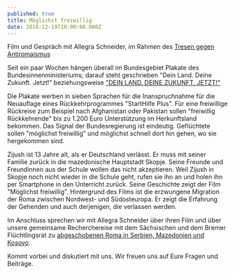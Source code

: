 ```yaml
---
published: true
title: Möglichst freiwillig
date: 2018-12-19T20:00:00.000Z
---
```

Film und Gespräch mit Allegra Schneider, im Rahmen des [Tresen gegen Antiromaismus](http://gegenantiromaismus.org/)

Seit ein paar Wochen hängen überall im Bundesgebiet Plakate des Bundesinnenministeriums; darauf steht geschrieben "Dein Land. Deine Zukunft. Jetzt!" beziehungsweise ["DEIN LAND. DEINE ZUKUNFT. JETZT!"](https://twitter.com/Hillerovsky/status/1065156198176051200/photo/1)

Die Plakate werben in sieben Sprachen für die Inanspruchnahme für die Neuauflage eines Rückkehrprogrammes "StartHilfe Plus". Für eine freiwillige Rückreise zum Beispiel nach Afghanistan oder Pakistan sollen "freiwillig Rückkehrende" bis zu 1.200 Euro Unterstützung im Herkunftsland bekommen. Das Signal der Bundesregierung ist eindeutig. Geflüchtete sollen "möglichst freiwillig" und möglichst schnell dort hin gehen, wo sie hergekommen sind.

Zijush ist 13 Jahre alt, als er Deutschland verlässt. Er muss mit seiner Familie zurück in die mazedonische Hauptstadt Skopje. Seine Freunde und Freundinnen aus der Schule wollen das nicht akzeptieren. Weil Zijush in Skopje noch nicht wieder in die Schule geht, rufen sie ihn an und holen ihn per Smartphone in den Unterricht zurück. Seine Geschichte zeigt der Film "Möglichst freiwillig". Hintergrund des Films ist die erzwungene Migration der Roma zwischen Nordwest- und Südosteuropa. Er zeigt die Erfahrung der Gehenden und auch derjenigen, die verlassen werden.

Im Anschluss sprechen wir mit Allegra Schneider über ihren Film und über unsere gemeinsame Recherchereise mit dem Sächsischen und dem Bremer Flüchtlingsrat zu [abgeschobenen Roma in Serbien, Mazedonien und Kosovo](https://www.taz.de/!5550379/).

Kommt vorbei und diskutiert mit uns. Wir freuen uns auf Eure Fragen und Beiträge.
